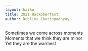 ```yaml
---
layout: haiku
title: 2021 Hackoberfest
author: Deblina Chattopadhyay
---
```

Sometimes we come across moments <br>
Moments that we think they are minor <br>
Yet they are the warmest<br>
